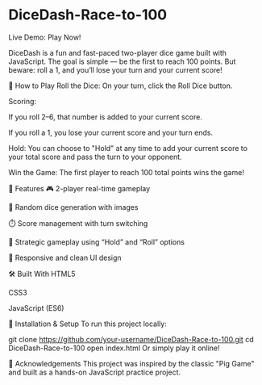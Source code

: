 # DiceDash-Race-to-100

Live Demo: Play Now!

DiceDash is a fun and fast-paced two-player dice game built with JavaScript. The goal is simple — be the first to reach 100 points. But beware: roll a 1, and you’ll lose your turn and your current score!

🚀 How to Play
Roll the Dice: On your turn, click the Roll Dice button.

Scoring:

If you roll 2–6, that number is added to your current score.

If you roll a 1, you lose your current score and your turn ends.

Hold: You can choose to "Hold" at any time to add your current score to your total score and pass the turn to your opponent.

Win the Game: The first player to reach 100 total points wins the game!

🎯 Features
🎮 2-player real-time gameplay

🎲 Random dice generation with images

⏱️ Score management with turn switching

🧠 Strategic gameplay using “Hold” and “Roll” options

📱 Responsive and clean UI design

🛠️ Built With
HTML5

CSS3

JavaScript (ES6)


📂 Installation & Setup
To run this project locally:

git clone https://github.com/your-username/DiceDash-Race-to-100.git
cd DiceDash-Race-to-100
open index.html
Or simply play it online!

🙌 Acknowledgements
This project was inspired by the classic "Pig Game" and built as a hands-on JavaScript practice project.

